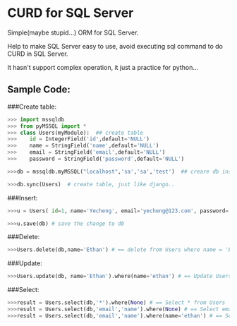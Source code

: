 CURD for SQL Server
=================================== 

Simple(maybe stupid...) ORM for SQL Server.

Help to make SQL Server easy to use, avoid executing sql command to do CURD in SQL Server.

It hasn't support complex operation, it just a practice for python...

Sample Code:
-----------------------------------  

###Create table:
```python
>>> import mssqldb
>>> from pyMSSQL import *
>>> class Users(myModule):  ## create table
>>>    id = IntegerField('id',default='NULL')
>>>    name = StringField('name',default='NULL')
>>>    email = StringField('email',default='NULL')
>>>    password = StringField('password',default='NULL')

>>>db = mssqldb.myMSSQL("localhost",'sa','sa','test')  ## creare db instance , parameters: server ip, user, pwd, DB, 

>>>db.sync(Users)  # create table, just like django..
```

###Insert:
```python
>>>u = Users( id=1, name='Yecheng', email='yecheng@123.com', password='password') ## new a record in User table

>>>u.save(db) # save the change to db
```

###Delete:
```python
>>>Users.delete(db,name='Ethan') # == delete from Users where name = 'Ethan'
```

###Update:
```python
>>>Users.update(db, name='Ethan').where(name='ethan') # == Update Users SET email = 'Ethan' WHERE name = 'ethan' 
```

###Select:
```python
>>>result = Users.select(db,'*').where(None) # == Select * from Users
>>>result = Users.select(db,'email','name').where(None) # == Select email, name from Users
>>>result = Users.select(db,'email','name').where(name='ethan') # == Select email, name from User Where name = 'ethan'
```

